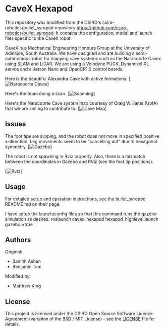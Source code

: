 # CaveX Hexapod

This repository was modified from the CSIRO's csiro-robotics/bullet_syropod repository https://github.com/csiro-robotics/bullet_syropod. It contains the configuration, model and launch files specific to the CaveX robot.

CaveX is a Mechanical Engineering Honours Group at the University of Adelaide, South Australia. We have designed and are building a semi-autonomous robot for mapping cave systems such as the Naracoorte Cavex using SLAM and LiDAR. We are using a Velodyne PUCK, Dynamixel XL servos and a Jetson Nano and OpenCR1.0 control boards.

Here is the beautiful Alexandra Cave with active formations.
[![Naracoorte Caves](https://i.imgur.com/5aG7TQX.jpg)]

Here's the team doing a scan.
[![Scanning](https://i.imgur.com/AkRELXb.png)]

Here's the Naracoorte Cave system map courtesy of Craig Williams (UofA) that we are aiming to contribute to.
[![Cave Map](https://i.imgur.com/kqwxnCC.png)]

## Issues

The foot tips are slipping, and the robot does not move in specified positive x-direction. Leg movements seem to be "cancelling out" due to hexagonal symmetry.
[![Gazebo](https://i.imgur.com/odcmgon.gif)]

The robot is not spawning in Rviz properly. Also, there is a mismatch between the coordinates in Gazebo and RViz (see the foot tip positions).

[![Rviz](https://i.imgur.com/AkRELXb.png)]

## Usage

For detailed setup and operation instructions, see the bullet_syropod README.md on their page.

I have setup the launch/config files so that this command runs the gazebo simulation as desired: roslaunch cavex_hexapod hexapod_highlevel.launch gazebo:=true

## Authors

Original:
* Samith Ashan
* Benjamin Tam

Modified by:
* Matthew King

## License

This project is licensed under the CSIRO Open Source Software Licence Agreement (variation of the BSD / MIT License) - see the [LICENSE](LICENSE) file for details.
